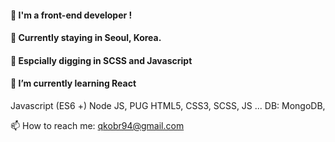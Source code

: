 
#### 🙋‍ I'm a front-end developer !
#### 📍 Currently staying in Seoul, Korea.
#### 💛 Espcially digging in SCSS and Javascript
#### 🌱 I’m currently learning React

<unordered list>
Javascript (ES6 +)
Node JS, PUG
HTML5, CSS3, SCSS, JS ...
DB: MongoDB, 

📫 How to reach me: qkobr94@gmail.com

<!--
**SumiSeo/SumiSeo** is a ✨ _special_ ✨ repository because its `README.md` (this file) appears on your GitHub profile.

Here are some ideas to get you started:

- 🔭 I’m currently working on ...
- 🌱 I’m currently learning ...
- 👯 I’m looking to collaborate on ...
- 🤔 I’m looking for help with ...
- 💬 Ask me about ...
- 📫 How to reach me: ...
- 😄 Pronouns: ...
- ⚡ Fun fact: ...
-->
